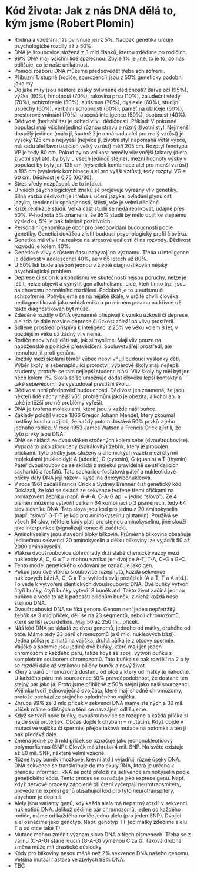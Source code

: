 # Kód života: Jak z nás DNA dělá to, kým jsme (Robert Plomin)
* Rodina a vzdělání nás ovlivňuje jen z 5%. Naopak genetika určuje psychologické rozdíly až z 50%.
* DNA je šroubovice složená z 3 mld článků, kterou zdědíme po rodičích.
* 99% DNA mají všichni lidé společnou. Zbylé 1% je jiné, to je to, co nás odlišuje, co je naše unikátnost.
* Pomocí rozboru DNA můžeme předpovědět třeba schizofrenii. 
* Příbuzní 1. stupně (rodiče, sourozenci) jsou z 50% geneticky podobní jako my.
* Do jaké míry jsou některé znaky ovlivněné dědičností? Barva očí (95%), výška (80%), hmotnost (70%), rakovina prsu (10%), žaludeční vředy (70%), schizofrenie (50%), autismus (70%), dyslexie (60%), studijní úspěchy (60%), verbální schopnosti (60%), paměť na obličeje (60%), prostorové vnímání (70%), obecná inteligence (50%), osobnost (40%).
* Dědivost (heritabilita) je odhad vlivu dědičnosti. Příklad: V pokusné populaci mají všichni jedinci různou stravu a různý životní styl. Nejmenší dospělý jedinec (málo jí, špatně žije a má sadu alel pro malý vzrůst) je vysoký 125 cm a nejvyšší (nejvíce jí, životní styl napomáhá větší výšce, má sadu alel favorizujících velký vzrůst) měří 205 cm. Rozptyl fenotypu VP je tedy 80 cm. Pokud by na velikost neměly vliv vnější faktory (dieta, životní styl atd. by byly u všech jedinců stejné), mezní hodnoty výšky v populaci by byly jen 135 cm (výsledek kombinace alel pro menší vzrůst) a 195 cm (výsledek kombinace alel pro vyšší vzrůst), tedy rozptyl VG = 60 cm. Dědivost je 0,75 (60/80).
* Stres vředy nezpůsobí. Je to infakcí.
* U všech psychologických znaků se projevuje výrazný vliv genetiky. Silná vazba dědivosti je i třeba u učení jazyka, ovládání plynulosti jazyka, tendenci k spokojenosti, štěstí, vše je velmi dědičné. 
* Krize replikace studií. Velká část studií se nedá replikovat, údajně přes 50%. P-hodnota 5% znamená, že 95% studií by mělo dojít ke stejnému výsledku, 5% je pak falešně pozitivních.
* Personální genomika je obor pro předpovídání budoucnosti podle genetiky. Genetici dokážou zjistit budoucí psychologický profil člověka.
* Genetika má vliv i na reakce na stresové události či na rozvody. Dědivost rozvodů je kolem 40%.
* Genetické vlivy s růstem času nabývají na významu. Třeba u inteligence je dědivost v adolescenci 40%, ae v 65 letech už 80%. 
* U 50% lidí bude alespoň jednou v životě diagnostikován nějaký psychologický problém.
* Deprese či sklon k alkoholismu ve skutečnosti nejsou poruchy, nelze je léčit, nelze objevit a vymýtit gen alkoholismu. Lidé, kteří tímto trpí, jsou na chovostu normálního rozdělení. Podobné je to u autismu či schizofrenie. Pohybujeme se na nějaké škále, v určité chvíli člověka nediagnostikovali jako schizfrenika a po mírném pusunu na křivce už takto diagnostikován být může.
* Zděděné rozdíly v DNA významně přispívají k vzniku úzkosti či deprese, ale zda se dále rozvine deprese či úzkost záleží na vlivu prostředí. 
* Sdílené prostředí přispívá k inteligenci z 25% ve věku kolem 8 let, v pozdějším věku už žádný vliv nemá.
* Rodiče neovlivňují děti tak, jak si myslíme. Mají vliv pouze na náboženské a politické přesvědčení. Spoluvytvářejí prostředí, ale nemohou jít proti genům.
* Rozdíly mezi školami téměř vůbec neovlivňují budoucí výsledky dětí. Výběr školy je sebenaplňující proroctví, výběrové školy mají nejlepší studenty, protože se tam nejlepší studenti hlásí. Vliv školy by měl být jen něco kolem 1%. Škola spíše umožňuje dodat člověku lepší kontakty a také sebevědomí, že vystudoval prestižní školu.
* Dědivost není předpověď budoucnosti. Dědivost jen znamená, že jsou někteří lidé náchylnější vůči problémům jako je obezita, alkohol ap. a také je těžší pro ně problémy vyřešit.
* DNA je tvořena molekulami, které jsou v každé naší buňce. 
* Základy položil v roce 1866 Gregor Johann Mendel, který zkoumal rostliny hrachu a zjistil, že každý potom dostává 50% prvků z jeho jednoho rodiče. V roce 1953 James Watson a Frencis Crick zjistili, že tyto prvky jsou DNA.
* DNA se skládá ze dvou vláken stočených kolem sebe (dvoušroubovice). Vypadá to jako zkroucený (spirálovitý) žebřík, který je propojen příčkami. Tyto příčky jsou složeny s chemických vazeb mezi čtyřmi molekulami (nukleoidy): A (adenin), C (cytosin), G (guanin) a T (thymin). Páteř dvoušroubovice se skládá z molekul pravidelně se střídajících sacharidů a fosfátů. Tato sacharido-fosfátová páteř a nukleotidové příčky daly DNA její název - kyselina deoxyribonukleová.
* V roce 1961 začali Francis Crick a Sydney Brenner číst genetický kód. Dokázali, že kód se skládá ze sekvence tvořené třemi příčkami na provazovém žebříku (např. A-A-A, C-A-G ap. = jedno “slovo”). Ze 4 písmen můžeme vytvořit celkem 64 kombinací o 3 písmenech, tedy 64 slov slovníku DNA. Tato slova jsou kód pro jednu z 20 aminokyselin (např. “slovo” G-T-T je kód pro aminokyselinu glutamin). Používá se všech 64 slov, některé kódy platí pro stejnou aminokyselinu, jiné slouží jako interpunkce (signalizují konec či začátek).
* Aminokyseliny jsou stavební bloky bílkovin. Průměrná bílkovina obsahuje jedinečnou sekvenci 20 aminokyselin a délku bílkoviny lze vyjádřit 50 až 2000 aminokyselin.
* Vlákna dvoušroubovice dohromady drží slabé chemické vazby mezi nukleoidy A, C, G a T a mohou vznikat jen dvojice A-T, T-A, C-G a G-C. 
* Tento model genetického kódování se označuje jako gen.
* Pokud jsou dvě vlákna šroubovice rozepnutá, každá sekvence nukleových bází A, C, G a T si vyhledá svůj protějšek (A a T, T a A atd.). To vede k vytvoření identických dvoušroubovic DNA. Dvě buňky vytvoří čtyři buňky, čtyři buňky vytvoří 8 buněk atd. Takto život začíná jednou buňkou a vede to až k padesáti biliónům buněk, z nichž každá nese stejnou DNA.
* Dvoušroubovici DNA se říká genom. Genom není jeden nepřetržitý žebřík se 3 mld příček, dělí se na 23 segmentů, neboli chromozomů, které se liší svou délkou. Mají 50 až 250 mil. příček.
* Náš kód DNA se skládá ze dvou genomů, jednoho od matky, druhého od otce. Máme tedy 23 párů chromozomů (a 6 mld. nukleových bází). Jedna půlka je z matčina vajíčka, druhá půlka je z otcovy spermie. Vajíčko a spermie jsou jediné dvě buňky, které mají jen jeden chromozom z každého páru, takže když se spojí, vytvoří buňku s kompletním souborem chromozomů. Tato buňka se pak rozdělí na 2 a ty se rozdělí dále až vzniknou bilióny buněk a nový život.
* Který z párů chromozomů dostanu od otce a který od matky je náhodné. U každého páru má sourozenec 50% pravděpodobnost, že dostane ten stejný pár jako já. Proto jsme přibližně z 50% stejní jako naši sourozenci. Výjimku tvoří jednovaječná dvojčata, které mají shodné chromozomy, protože pochází ze stejného oplodněného vajíčka.
* Zhruba 99% ze 3 mld příček v sekvenci DNA máme stejných a 30 mil. příček máme odlišných a těmi se navzájem odlišujeme.
* Když se tvoří nové buňky, dvoušroubovice se rozepne a každá příčka si najde svůj protějšek. Občas dojde k chybám = mutacím. Když dojde v mutaci ve vajíčku či spermie, přejde taková mutace na potomka a ten ji pak předává dále.
* Změna jedné ze 3 mld příček se označuje jako jednonukleotidový polymorfismus (SNP). Člověk má zhruba 4 mil. SNP. Na světe existuje až 80 mil. SNP, některé velmi vzácné.
* Různé typy buněk (mozkové, krevní atd.) vyjadřují různé úseky DNA. DNA sekvence se transkribuje do molekuly RNA, která je určena k přenosu informací. RNA se poté přeloží na sekvence aminokyselin podle genetického kódu. Tento proces se označuje jako exprese genu. Např. když nervové procesy zapojené při čtení vyčerpají neurotransmitery, provedeme expresi genů obsahující kód pro tyto neurotranspitery, abychom je doplnili. 
* Alely jsou varianty genů, kdy každá alela má nepatrný rozdíl v sekvenci nukleotidů DNA. Jelikož dědíme pár chromozomů, jeden od každého rodiče, máme od každého rodiče jednu alelu (pro jeden SNP). Dvojici alel označíme jako genotyp. Např. genotyp TT (od matky zdědíme alelu T a od otce také T).
* Mutace mohou změnit význam slova DNA o třech písmenech. Třeba se z valinu (C-A-G) stane leucin (G-A-G) výměnou C za G. Taková drobná změna může mít drastické důsledky. 
* Kódy pro bílkoviny nesou méně než 2% sekvence DNA našeho genomu. Většína mutací nastává ve zbylých 98% DNA. 
* TBC
